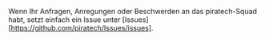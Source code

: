 Wenn Ihr Anfragen, Anregungen oder Beschwerden an das piratech-Squad habt, setzt
einfach ein Issue unter [Issues][https://github.com/piratech/Issues/issues].
